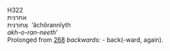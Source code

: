 H322  
אחרנּית  
אֲחוֹרַנִּיתּ ‎ ‘ăchôrannı̂yth  
*akh-o-ran-neeth‘*  
Prolonged from [268](h0268) *backwards: -* back(-ward, again).  

